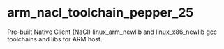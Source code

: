arm_nacl_toolchain_pepper_25
============================

Pre-built Native Client (NaCl) linux_arm_newlib and linux_x86_newlib gcc toolchains and libs for ARM host.
